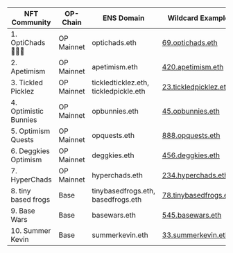 | NFT Community | OP-Chain | ENS Domain | Wildcard Example | Resolvable Names |
|---|---|---|---|---|
| 1. OptiChads 🔴✨💪 | OP Mainnet | optichads.eth | [69.optichads.eth](https://app.ens.domains/69.optichads.eth)| 10000 |
| 2. Apetimism | OP Mainnet | apetimism.eth | [420.apetimism.eth](https://app.ens.domains/420.apetimism.eth)| 3999 |
| 3. Tickled Picklez | OP Mainnet | tickledticklez.eth, tickledpickle.eth | [23.tickledpicklez.eth](https://app.ens.domains/23.tickledpicklez.eth)| 7000 |
| 4. Optimistic Bunnies | OP Mainnet | opbunnies.eth| [45.opbunnies.eth](https://app.ens.domains/45.opbunnies.eth)| 4018 |
| 5. Optimism Quests | OP Mainnet | opquests.eth| [888.opquests.eth](https://app.ens.domains/888.opquests.eth)| 3.4M |
| 6. Deggkies Optimism | OP Mainnet | deggkies.eth| [456.deggkies.eth](https://app.ens.domains/456.deggkies.eth)| 484 |
| 7. HyperChads | OP Mainnet | hyperchads.eth| [234.hyperchads.eth](https://app.ens.domains/234.hyperchads.eth)| 313 |
| 8. tiny based frogs | Base | tinybasedfrogs.eth, basedfrogs.eth| [78.tinybasedfrogs.eth](https://app.ens.domains/78.tinybasedfrogs.eth)| 999 |
| 9. Base Wars | Base | basewars.eth| [545.basewars.eth](https://app.ens.domains/545.basewars.eth)| 13566 |
| 10. Summer Kevin | Base | summerkevin.eth| [33.summerkevin.eth](https://app.ens.domains/33.summerkevin.eth)| 24317 |
